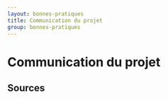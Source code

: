 ```yaml
---
layout: bonnes-pratiques
title: Communication du projet
group: bonnes-pratiques
---
```


# Communication du projet

## Sources
